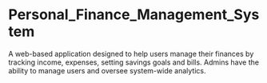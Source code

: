 # Personal_Finance_Management_System
A web-based application designed to help users manage their finances by tracking income, expenses, setting savings goals and bills. Admins have the ability to manage users and oversee system-wide analytics.
